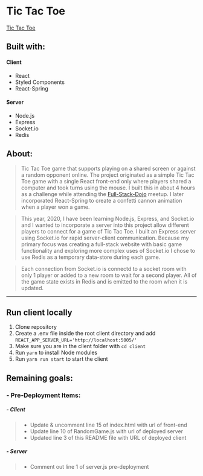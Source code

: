 # Tic Tac Toe

[Tic Tac Toe]('./')

## Built with:

#### Client

- React
- Styled Components
- React-Spring

#### Server

- Node.js
- Express
- Socket.io
- Redis

## About:

> Tic Tac Toe game that supports playing on a shared screen or against a random opponent online. The project originated as a simple Tic Tac Toe game with a single React front-end only where players shared a computer and took turns using the mouse. I built this in about 4 hours as a challenge while attending the [Full-Stack-Dojo](https://www.meetup.com/Full-Stack-Dev-Factory/) meetup. I later incorporated React-Spring to create a confetti cannon animation when a player won a game.

> This year, 2020, I have been learning Node.js, Express, and Socket.io and I wanted to incorporate a server into this project allow different players to connect for a game of Tic Tac Toe. I built an Express server using Socket.io for rapid server-client communication. Because my primary focus was creating a full-stack website with basic game functionality and exploring more complex uses of Socket.io I chose to use Redis as a temporary data-store during each game.

> Each connection from Socket.io is connectd to a socket room with only 1 player or added to a new room to wait for a second player. All of the game state exists in Redis and is emitted to the room when it is updated.

---

## Run client locally

1.  Clone repository
2.  Create a .env file inside the root client directory and add `REACT_APP_SERVER_URL='http://localhost:5005/'`
3.  Make sure you are in the client folder with `cd client`
4.  Run `yarn` to install Node modules
5.  Run `yarn run start` to start the client

## Remaining goals:

### - Pre-Deployment Items:

##### - Client

> - Update & uncomment line 15 of index.html with url of front-end
> - Update line 10 of RandomGame.js with url of deployed server
> - Updated line 3 of this README file with URL of deployed client

##### - Server

> - Comment out line 1 of server.js pre-deployment

